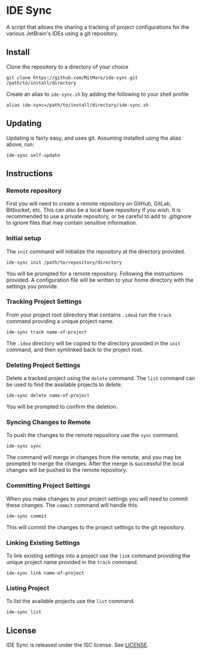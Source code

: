 # IDE Sync

A script that allows the sharing a tracking of project configurations for the various JetBrain's IDEs using a git
repository.

## Install

Clone the repository to a directory of your choice

    git clone https://github.com/MitMaro/ide-sync.git /path/to/install/directory

Create an alias to `ide-sync.sh` by adding the following to your shell profile

    alias ide-sync=/path/to/install/directory/ide-sync.sh

## Updating

Updating is fairly easy, and uses git. Assuming installed using the alias above, run:

    ide-sync self-update

## Instructions

### Remote repository

First you will need to create a remote repository on GitHub, GitLab, Bitbucket, etc. This can also be a local bare
repository if you wish. It is recommended to use a private repository, or be careful to add to .gitignore to ignore
files that may contain sensitive information.

### Initial setup

The `init` command will initialize the repository at the directory provided.

    ide-sync init /path/to/repository/directory

You will be prompted for a remote repository. Following the instructions provided. A configuration file will be written
to your home directory with the settings you provide.

### Tracking Project Settings

From your project root (directory that contains `.idea`) run the `track` command providing a unique project name.

    ide-sync track name-of-project

The `.idea` directory will be copied to the directory provided in the `init` command, and then symlinked back to the
project root.

### Deleting Project Settings

Delete a tracked project using the `delete` command. The `list` command can be used to find the available projects to
delete.

    ide-sync delete name-of-project

You will be prompted to confirm the deletion.

### Syncing Changes to Remote

To push the changes to the remote repository use the `sync` command.

    ide-sync sync

The command will merge in changes from the remote, and you may be prompted to merge the changes. After the merge is
successful the local changes will be pushed to the remote repository. 

### Committing Project Settings

When you make changes to your project settings you will need to commit these changes. The `commit` command will handle
this.

    ide-sync commit

This will commit the changes to the project settings to the git repository.

### Linking Existing Settings

To link existing settings into a project use the `link` command providing the unique project name provided in the
`track` command.

    ide-sync link name-of-project

### Listing Project

To list the available projects use the `list` command.

    ide-sync list

## License

IDE Sync is released under the ISC license. See [LICENSE](LICENSE).
